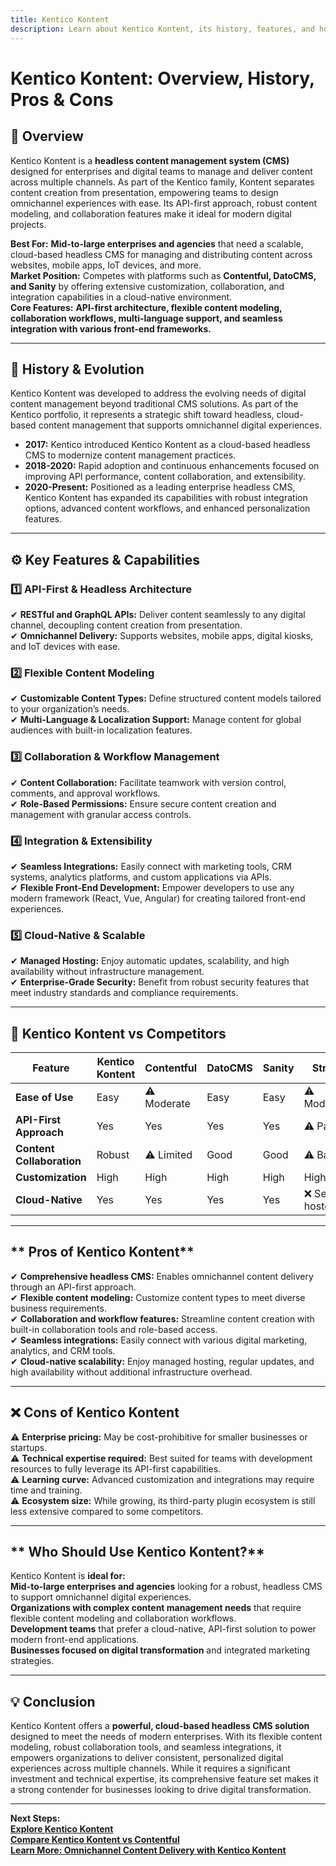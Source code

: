```yaml
---
title: Kentico Kontent
description: Learn about Kentico Kontent, its history, features, and how it compares to other headless CMS platforms.
---
```


# **Kentico Kontent: Overview, History, Pros & Cons**

## **📌 Overview**  
Kentico Kontent is a **headless content management system (CMS)** designed for enterprises and digital teams to manage and deliver content across multiple channels. As part of the Kentico family, Kontent separates content creation from presentation, empowering teams to design omnichannel experiences with ease. Its API-first approach, robust content modeling, and collaboration features make it ideal for modern digital projects.

 **Best For:** **Mid-to-large enterprises and agencies** that need a scalable, cloud-based headless CMS for managing and distributing content across websites, mobile apps, IoT devices, and more.  
 **Market Position:** Competes with platforms such as **Contentful, DatoCMS, and Sanity** by offering extensive customization, collaboration, and integration capabilities in a cloud-native environment.  
 **Core Features:** **API-first architecture, flexible content modeling, collaboration workflows, multi-language support, and seamless integration with various front-end frameworks.**

---

## **📜 History & Evolution**  
Kentico Kontent was developed to address the evolving needs of digital content management beyond traditional CMS solutions. As part of the Kentico portfolio, it represents a strategic shift toward headless, cloud-based content management that supports omnichannel digital experiences.

- **2017:** Kentico introduced Kentico Kontent as a cloud-based headless CMS to modernize content management practices.
- **2018-2020:** Rapid adoption and continuous enhancements focused on improving API performance, content collaboration, and extensibility.
- **2020-Present:** Positioned as a leading enterprise headless CMS, Kentico Kontent has expanded its capabilities with robust integration options, advanced content workflows, and enhanced personalization features.

---

## **⚙️ Key Features & Capabilities**

### **1️⃣ API-First & Headless Architecture**  
✔ **RESTful and GraphQL APIs:** Deliver content seamlessly to any digital channel, decoupling content creation from presentation.  
✔ **Omnichannel Delivery:** Supports websites, mobile apps, digital kiosks, and IoT devices with ease.

### **2️⃣ Flexible Content Modeling**  
✔ **Customizable Content Types:** Define structured content models tailored to your organization’s needs.  
✔ **Multi-Language & Localization Support:** Manage content for global audiences with built-in localization features.

### **3️⃣ Collaboration & Workflow Management**  
✔ **Content Collaboration:** Facilitate teamwork with version control, comments, and approval workflows.  
✔ **Role-Based Permissions:** Ensure secure content creation and management with granular access controls.

### **4️⃣ Integration & Extensibility**  
✔ **Seamless Integrations:** Easily connect with marketing tools, CRM systems, analytics platforms, and custom applications via APIs.  
✔ **Flexible Front-End Development:** Empower developers to use any modern framework (React, Vue, Angular) for creating tailored front-end experiences.

### **5️⃣ Cloud-Native & Scalable**  
✔ **Managed Hosting:** Enjoy automatic updates, scalability, and high availability without infrastructure management.  
✔ **Enterprise-Grade Security:** Benefit from robust security features that meet industry standards and compliance requirements.

---

## **🔄 Kentico Kontent vs Competitors**

| Feature                   | Kentico Kontent   | Contentful        | DatoCMS         | Sanity          | Strapi          |
|---------------------------|-------------------|-------------------|-----------------|-----------------|-----------------|
| **Ease of Use**           |  Easy           | ⚠ Moderate        |  Easy         |  Easy         | ⚠ Moderate      |
| **API-First Approach**    |  Yes            |  Yes            |  Yes          |  Yes          | ⚠ Partial       |
| **Content Collaboration** |  Robust         | ⚠ Limited         |  Good         |  Good         | ⚠ Basic         |
| **Customization**         |  High           |  High           |  High         |  High         |  High         |
| **Cloud-Native**          |  Yes            |  Yes            |  Yes          |  Yes          | ❌ Self-hosted    |

---

## ** Pros of Kentico Kontent**  
✔ **Comprehensive headless CMS:** Enables omnichannel content delivery through an API-first approach.  
✔ **Flexible content modeling:** Customize content types to meet diverse business requirements.  
✔ **Collaboration and workflow features:** Streamline content creation with built-in collaboration tools and role-based access.  
✔ **Seamless integrations:** Easily connect with various digital marketing, analytics, and CRM tools.  
✔ **Cloud-native scalability:** Enjoy managed hosting, regular updates, and high availability without additional infrastructure overhead.

---

## **❌ Cons of Kentico Kontent**  
⚠ **Enterprise pricing:** May be cost-prohibitive for smaller businesses or startups.  
⚠ **Technical expertise required:** Best suited for teams with development resources to fully leverage its API-first capabilities.  
⚠ **Learning curve:** Advanced customization and integrations may require time and training.  
⚠ **Ecosystem size:** While growing, its third-party plugin ecosystem is still less extensive compared to some competitors.

---

## ** Who Should Use Kentico Kontent?**  
Kentico Kontent is **ideal for:**  
 **Mid-to-large enterprises and agencies** looking for a robust, headless CMS to support omnichannel digital experiences.  
 **Organizations with complex content management needs** that require flexible content modeling and collaboration workflows.  
 **Development teams** that prefer a cloud-native, API-first solution to power modern front-end applications.  
 **Businesses focused on digital transformation** and integrated marketing strategies.

---

## **💡 Conclusion**  
Kentico Kontent offers a **powerful, cloud-based headless CMS solution** designed to meet the needs of modern enterprises. With its flexible content modeling, robust collaboration tools, and seamless integrations, it empowers organizations to deliver consistent, personalized digital experiences across multiple channels. While it requires a significant investment and technical expertise, its comprehensive feature set makes it a strong contender for businesses looking to drive digital transformation.

---

 **Next Steps:**  
 **[Explore Kentico Kontent](https://kontent.ai/)**  
 **[Compare Kentico Kontent vs Contentful](#)**  
 **[Learn More: Omnichannel Content Delivery with Kentico Kontent](#)**
